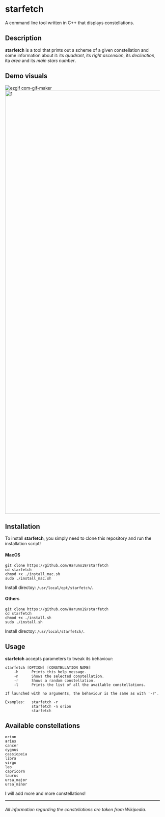 # starfetch
A command line tool written in C++ that displays constellations.

## Description  
**starfetch** is a tool that prints out a scheme of a given constellation and some information about it: its _quadrant_, its _right ascension_, its _declination_, ita _area_ and its _main stars number_.

## Demo visuals

![ezgif com-gif-maker](https://user-images.githubusercontent.com/61376940/161760086-2033863a-e132-4f28-a3ee-d7bd61c963dc.gif)
<img width="1375" alt="1" src="https://user-images.githubusercontent.com/61376940/161760417-8ba116fc-71a6-4d0c-8219-1b76a4121ace.png">

## Installation
To install **starfetch**, you simply need to clone this repository and run the installation script!

#### MacOS
```
git clone https://github.com/Haruno19/starfetch
cd starfetch
chmod +x ./install_mac.sh
sudo ./install_mac.sh
```
Install directoy: ``/usr/local/opt/starfetch/``.

#### Others
```
git clone https://github.com/Haruno19/starfetch
cd starfetch
chmod +x ./install.sh
sudo ./install.sh
```
Install directoy: ``/usr/local/starfetch/``.

## Usage
**starfetch** accepts parameters to tweak its behaviour:
```
starfetch [OPTION] [CONSTELLATION NAME]
    -h      Prints this help message.
    -n      Shows the selected constellation.
    -r      Shows a random constellation.
    -l      Prints the list of all the available constellations.
    
If launched with no arguments, the behaviour is the same as with '-r'.

Examples:   starfetch -r
            starfetch -n orion
            starfetch
```

## Available constellations
```
orion
aries
cancer
cygnus
cassiopeia
libra
virgo
leo
capricorn
taurus
ursa_major
ursa_minor
```
I will add more and more constellations!
  
---- 
###### All information regarding the constellations are taken from Wikipedia.
